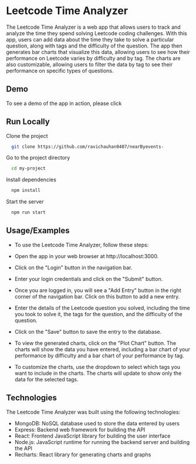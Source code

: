 
# Leetcode Time Analyzer

The Leetcode Time Analyzer is a web app that allows users to track and analyze the time they spend solving Leetcode coding challenges. With this app, users can add data about the time they take to solve a particular question, along with tags and the difficulty of the question. The app then generates bar charts that visualize this data, allowing users to see how their performance on Leetcode varies by difficulty and by tag. The charts are also customizable, allowing users to filter the data by tag to see their performance on specific types of questions.

## Demo

To see a demo of the app in action, please click 



## Run Locally

Clone the project

```bash
  git clone https://github.com/ravichauhan0407/nearByevents-
```

Go to the project directory

```bash
  cd my-project
```

Install dependencies

```bash
  npm install
```

Start the server

```bash
  npm run start
```


## Usage/Examples

- To use the Leetcode Time Analyzer, follow these steps:

- Open the app in your web browser at http://localhost:3000.

- Click on the "Login" button in the navigation bar.

- Enter your login credentials and click on the "Submit" button.

- Once you are logged in, you will see a "Add Entry" button in the right corner of the navigation bar. Click on this button to add a new entry.

- Enter the details of the Leetcode question you solved, including the time you took to solve it, the tags for the question, and the difficulty of the question.

- Click on the "Save" button to save the entry to the database.

- To view the generated charts, click on the "Plot Chart" button. The charts will show the data you have entered, including a bar chart of your performance by difficulty and a bar chart of your performance by tag.

- To customize the charts, use the dropdown  to select which tags you want to include in the charts. The charts will update to show only the data for the selected tags.
## Technologies
The Leetcode Time Analyzer was built using the following technologies:

- MongoDB: NoSQL database used to store the data entered by users
- Express: Backend web framework for building the API
- React: Frontend JavaScript library for building the user interface
- Node.js: JavaScript runtime for running the backend server and building the API
- Recharts: React library for generating charts and graphs
